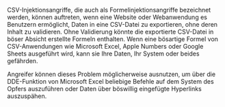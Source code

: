 CSV-Injektionsangriffe, die auch als Formelinjektionsangriffe bezeichnet werden, können auftreten, wenn eine Website oder Webanwendung es Benutzern ermöglicht, Daten in eine CSV-Datei zu exportieren, ohne deren Inhalt zu validieren. Ohne Validierung könnte die exportierte CSV-Datei in böser Absicht erstellte Formeln enthalten. Wenn eine bösartige Formel von CSV-Anwendungen wie Microsoft Excel, Apple Numbers oder Google Sheets ausgeführt wird, kann sie Ihre Daten, Ihr System oder beides gefährden.

Angreifer können dieses Problem möglicherweise ausnutzen, um über die DDE-Funktion von Microsoft Excel beliebige Befehle auf dem System des Opfers auszuführen oder Daten über böswillig eingefügte Hyperlinks auszuspähen.